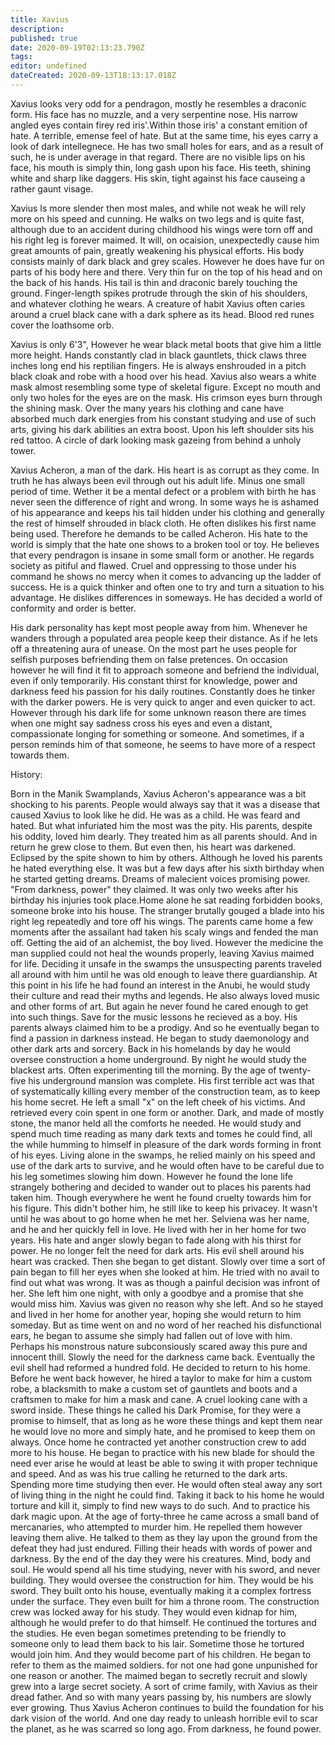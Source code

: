 ```yaml
---
title: Xavius
description: 
published: true
date: 2020-09-19T02:13:23.790Z
tags: 
editor: undefined
dateCreated: 2020-09-13T18:13:17.018Z
---
```


Xavius looks very odd for a pendragon, mostly he resembles a draconic form. His face has no muzzle, and a very serpentine nose. His narrow angled eyes contain firey red iris'.Within those iris' a constant emition of hate. A terrible, emense feel of hate. But at the same time, his eyes carry a look of dark intellegnece. He has two small holes for ears, and as a result of such, he is under average in that regard. There are no visible lips on his face, his mouth is simply thin, long gash upon his face. His teeth, shining white and sharp like daggers. His skin, tight against his face causeing a rather gaunt visage.

Xavius Is more slender then most males, and while not weak he will rely more on his speed and cunning. He walks on two legs and is quite fast, although due to an accident during childhood his wings were torn off and his right leg is forever maimed. It will, on ocaision, unexpectedly cause him great amounts of pain, greatly weakening his physical efforts. His body consists mainly of dark black and grey scales. However he does have fur on parts of his body here and there. Very thin fur on the top of his head and on the back of his hands. His tail is thin and draconic barely touching the ground. Finger-length spikes protrude through the skin of his shoulders, and whatever clothing he wears. A creature of habit Xavius often caries around a cruel black cane with a dark sphere as its head. Blood red runes cover the loathsome orb.

Xavius is only 6'3", However he wear black metal boots that give him a little more height. Hands constantly clad in black gauntlets, thick claws three inches long end his reptilian fingers. He is always enshrouded in a pitch black cloak and robe with a hood over his head. Xavius also wears a white mask almost resembling some type of skeletal figure. Except no mouth and only two holes for the eyes are on the mask. His crimson eyes burn through the shining mask. Over the many years his clothing and cane have absorbed much dark energies from his constant studying and use of such arts, giving his dark abilities an extra boost. Upon his left shoulder sits his red tattoo. A circle of dark looking mask gazeing from behind a unholy tower.

Xavius Acheron, a man of the dark. His heart is as corrupt as they come. In truth he has always been evil through out his adult life. Minus one small period of time. Wether it be a mental defect or a problem with birth he has never seen the difference of right and wrong. In some ways he is ashamed of his appearance and keeps his tail hidden under his clothing and generally the rest of himself shrouded in black cloth. He often dislikes his first name being used. Therefore he demands to be called Acheron. His hate to the world is simply that the hate one shows to a broken tool or toy. He believes that every pendragon is insane in some small form or another. He regards society as pitiful and flawed. Cruel and oppressing to those under his command he shows no mercy when it comes to advancing up the ladder of success. He is a quick thinker and often one to try and turn a situation to his advantage. He dislikes differences in someways. He has decided a world of conformity and order is better.

His dark personality has kept most people away from him. Whenever he wanders through a populated area people keep their distance. As if he lets off a threatening aura of unease. On the most part he uses people for selfish purposes befriending them on false pretences. On occasion however he will find it fit to approach someone and befriend the individual, even if only temporarily. His constant thirst for knowledge, power and darkness feed his passion for his daily routines. Constantly does he tinker with the darker powers. He is very quick to anger and even quicker to act. However through his dark life for some unknown reason there are times when one might say sadness cross his eyes and even a distant, compassionate longing for something or someone. And sometimes, if a person reminds him of that someone, he seems to have more of a respect towards them.

History:

Born in the Manik Swamplands, Xavius Acheron's appearance was a bit shocking to his parents. People would always say that it was a disease that caused Xavius to look like he did. He was as a child. He was feard and hated. But what infuriated him the most was the pity. His parents, despite his oddity, loved him dearly. They treated him as all parents should. And in return he grew close to them. But even then, his heart was darkened. Eclipsed by the spite shown to him by others. Although he loved his parents he hated everything else. It was but a few days after his sixth birthday when he started getting dreams. Dreams of malecient voices promising power. "From darkness, power" they claimed. It was only two weeks after his birthday his injuries took place.Home alone he sat reading forbidden books, someone broke into his house. The stranger brutally gouged a blade into his right leg repeatedly and tore off his wings. The parents came home a few moments after the assailant had taken his scaly wings and fended the man off. Getting the aid of an alchemist, the boy lived. However the medicine the man supplied could not heal the wounds properly, leaving Xavius maimed for life. Deciding it unsafe in the swamps the unsuspecting parents traveled all around with him until he was old enough to leave there guardianship. At this point in his life he had found an interest in the Anubi, he would study their culture and read their myths and legends. He also always loved music and other forms of art. But again he never found he cared enough to get into such things. Save for the music lessons he recieved as a boy. His parents always claimed him to be a prodigy. And so he eventually began to find a passion in darkness instead. He began to study daemonology and other dark arts and sorcery. Back in his homelands by day he would oversee construction a home underground. By night he would study the blackest arts. Often experimenting till the morning. By the age of twenty-five his underground mansion was complete. His first terrible act was that of systematically killing every member of the construction team, as to keep his home secret. He left a small "x" on the left cheek of his victims. And retrieved every coin spent in one form or another. Dark, and made of mostly stone, the manor held all the comforts he needed. He would study and spend much time reading as many dark texts and tomes he could find, all the while humming to himself in pleasure of the dark words forming in front of his eyes. Living alone in the swamps, he relied mainly on his speed and use of the dark arts to survive, and he would often have to be careful due to his leg sometimes slowing him down. However he found the lone life strangely bothering and decided to wander out to places his parents had taken him. Though everywhere he went he found cruelty towards him for his figure. This didn't bother him, he still like to keep his privacey. It wasn't until he was about to go home when he met her. Selviena was her name, and he and her quickly fell in love. He lived with her in her home for two years. His hate and anger slowly began to fade along with his thirst for power. He no longer felt the need for dark arts. His evil shell around his heart was cracked. Then she began to get distant. Slowly over time a sort of pain began to fill her eyes when she looked at him. He tried with no avail to find out what was wrong. It was as though a painful decision was infront of her. She left him one night, with only a goodbye and a promise that she would miss him. Xavius was given no reason why she left. And so he stayed and lived in her home for another year, hoping she would return to him someday. But as time went on and no word of her reached his disfunctional ears, he began to assume she simply had fallen out of love with him. Perhaps his monstrous nature subconsiously scared away this pure and innocent thill. Slowly the need for the darkness came back. Eventually the evil shell had reformed a hundred fold. He decided to return to his home. Before he went back however, he hired a taylor to make for him a custom robe, a blacksmith to make a custom set of gauntlets and boots and a craftsmen to make for him a mask and cane. A cruel looking cane with a sword inside. These things he called his Dark Promise, for they were a promise to himself, that as long as he wore these things and kept them near he would love no more and simply hate, and he promised to keep them on always. Once home he contracted yet another construction crew to add more to his house. He began to practice with his new blade for should the need ever arise he would at least be able to swing it with proper technique and speed. And as was his true calling he returned to the dark arts. Spending more time studying then ever. He would often steal away any sort of living thing in the night he could find. Taking it back to his home he would torture and kill it, simply to find new ways to do such. And to practice his dark magic upon. At the age of forty-three he came across a small band of mercanaries, who attempted to murder him. He repelled them however leaving them alive. He talked to them as they lay upon the ground from the defeat they had just endured. Filling their heads with words of power and darkness. By the end of the day they were his creatures. Mind, body and soul. He would spend all his time studying, never with his sword, and never building. They would oversee the construction for him. They would be his sword. They built onto his house, eventually making it a complex fortress under the surface. They even built for him a throne room. The construction crew was locked away for his study. They would even kidnap for him, although he would prefer to do that himself. He continued the tortures and the studies. He even began sometimes pretending to be friendly to someone only to lead them back to his lair. Sometime those he tortured would join him. And they would become part of his children. He began to refer to them as the maimed soldiers. for not one had gone unpunished for one reason or another. The maimed began to secretly recruit and slowly grew into a large secret society. A sort of crime family, with Xavius as their dread father. And so with many years passing by, his numbers are slowly ever growing. Thus Xavius Acheron continues to build the foundation for his dark vision of the world. And one day ready to unleash horrible evil to scar the planet, as he was scarred so long ago. From darkness, he found power.